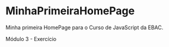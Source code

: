 # MinhaPrimeiraHomePage

Minha primeira HomePage para o Curso de JavaScript da EBAC.

Módulo 3 - Exercício 
